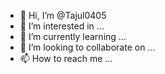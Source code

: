 - 👋 Hi, I’m @Tajul0405
- 👀 I’m interested in ...
- 🌱 I’m currently learning ...
- 💞️ I’m looking to collaborate on ...
- 📫 How to reach me ...

<!---
Tajul0405/Tajul0405 is a ✨ special ✨ repository because its `README.md` (this file) appears on your GitHub profile.
You can click the Preview link to take a look at your changes.
--->
